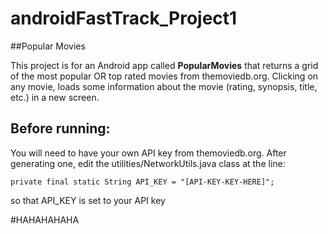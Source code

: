 # androidFastTrack_Project1

##Popular Movies

This project is for an Android app called **PopularMovies** that returns a grid of the most popular OR top rated movies 
from themoviedb.org.
Clicking on any movie, loads some information about the movie (rating, synopsis, title, etc.) in a new screen.

## Before running: 
You will need to have your own API key from themoviedb.org. 
After generating one, edit the utilities/NetworkUtils.java class at the line:

`private final static String API_KEY = "[API-KEY-KEY-HERE]";`

so that API_KEY is set to your API key

#HAHAHAHAHA
